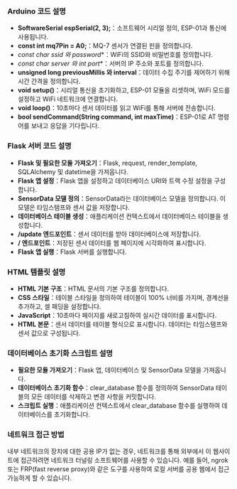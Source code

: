 
### Arduino 코드 설명

- **SoftwareSerial espSerial(2, 3);**：소프트웨어 시리얼 정의, ESP-01과 통신에 사용됩니다.
- **const int mq7Pin = A0;**：MQ-7 센서가 연결된 핀을 정의합니다.
- **const char* ssid 와 password**：WiFi의 SSID와 비밀번호를 정의합니다.
- **const char* server 와 int port**：서버의 IP 주소와 포트를 정의합니다.
- **unsigned long previousMillis 와 interval**：데이터 수집 주기를 제어하기 위해 시간 간격을 정의합니다.
- **void setup()**：시리얼 통신을 초기화하고, ESP-01 모듈을 리셋하며, WiFi 모드를 설정하고 WiFi 네트워크에 연결합니다.
- **void loop()**：10초마다 센서 데이터를 읽고 WiFi를 통해 서버에 전송합니다.
- **bool sendCommand(String command, int maxTime)**：ESP-01로 AT 명령어를 보내고 응답을 기다립니다.

### Flask 서버 코드 설명

- **Flask 및 필요한 모듈 가져오기**：Flask, request, render_template, SQLAlchemy 및 datetime을 가져옵니다.
- **Flask 앱 설정**：Flask 앱을 설정하고 데이터베이스 URI와 트랙 수정 설정을 구성합니다.
- **SensorData 모델 정의**：SensorData라는 데이터베이스 모델을 정의합니다. 이 모델은 타임스탬프와 센서 값을 저장합니다.
- **데이터베이스 테이블 생성**：애플리케이션 컨텍스트에서 데이터베이스 테이블을 생성합니다.
- **/update 엔드포인트**：센서 데이터를 받아 데이터베이스에 저장합니다.
- **/ 엔드포인트**：저장된 센서 데이터를 웹 페이지에 시각화하여 표시합니다.
- **Flask 앱 실행**：Flask 서버를 실행합니다.

### HTML 템플릿 설명

- **HTML 기본 구조**：HTML 문서의 기본 구조를 정의합니다.
- **CSS 스타일**：테이블 스타일을 정의하여 테이블이 100% 너비를 가지며, 경계선을 추가하고, 셀 패딩을 설정합니다.
- **JavaScript**：10초마다 페이지를 새로고침하여 실시간 데이터를 표시합니다.
- **HTML 본문**：센서 데이터를 테이블 형식으로 표시합니다. 데이터는 타임스탬프와 센서 값으로 구성됩니다.

### 데이터베이스 초기화 스크립트 설명

- **필요한 모듈 가져오기**：Flask 앱, 데이터베이스 및 SensorData 모델을 가져옵니다.
- **데이터베이스 초기화 함수**：clear_database 함수를 정의하여 SensorData 테이블의 모든 데이터를 삭제하고 변경 사항을 커밋합니다.
- **스크립트 실행**：애플리케이션 컨텍스트에서 clear_database 함수를 실행하여 데이터베이스를 초기화합니다.

### 네트워크 접근 방법

내부 네트워크의 장치에 대한 공용 IP가 없는 경우, 네트워크를 통해 외부에서 이 웹사이트에 접근하려면 네트워크 터널링 소프트웨어를 사용할 수 있습니다. 예를 들어, ngrok 또는 FRP(fast reverse proxy)와 같은 도구를 사용하여 로컬 서버를 공용 웹에서 접근 가능하게 할 수 있습니다.
